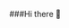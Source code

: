 ###Hi there 👋

<!--


Here are some ideas to get you started:

- 🔭 I’m currently majoring on S1 Informatika Telkom University
- 🌱 I’m currently learning python, golang, c++, flutter, dart
- 📫 How to reach me: LINE : @roovi619
- 😄 Pronouns: kori
- ⚡ Fun fact: i'm actually cute :)
-->
